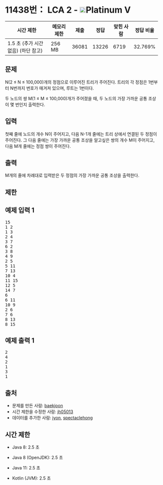 # 11438번： LCA 2 - <img src="https://static.solved.ac/tier_small/16.svg" style="height:20px" />Platinum V


| 시간 제한 | 메모리 제한 | 제출 | 정답 | 맞힌 사람 | 정답 비율 |
| --- | --- | --- | --- | --- | --- |
| 1.5 초 (추가 시간 없음)  (하단 참고) | 256 MB | 36081 | 13226 | 6719 | 32.769% |


## 문제


N(2 ≤ N ≤ 100,000)개의 정점으로 이루어진 트리가 주어진다. 트리의 각 정점은 1번부터 N번까지 번호가 매겨져 있으며, 루트는 1번이다.

두 노드의 쌍 M(1 ≤ M ≤ 100,000)개가 주어졌을 때, 두 노드의 가장 가까운 공통 조상이 몇 번인지 출력한다.




## 입력


첫째 줄에 노드의 개수 N이 주어지고, 다음 N-1개 줄에는 트리 상에서 연결된 두 정점이 주어진다. 그 다음 줄에는 가장 가까운 공통 조상을 알고싶은 쌍의 개수 M이 주어지고, 다음 M개 줄에는 정점 쌍이 주어진다.




## 출력


M개의 줄에 차례대로 입력받은 두 정점의 가장 가까운 공통 조상을 출력한다.




## 제한




## 예제 입력 1


<pre>15
1 2
1 3
2 4
3 7
6 2
3 8
4 9
2 5
5 11
7 13
10 4
11 15
12 5
14 7
6
6 11
10 9
2 6
7 6
8 13
8 15
</pre>


## 예제 출력 1


<pre>2
4
2
1
3
1
</pre>






## 출처


- 문제를 만든 사람: [baekjoon](/user/baekjoon)
- 시간 제한을 수정한 사람: [jh05013](/user/jh05013)
- 데이터를 추가한 사람: [jyon](/user/jyon), [spectaclehong](/user/spectaclehong)



## 시간 제한


- Java 8: 2.5 초

- Java 8 (OpenJDK): 2.5 초

- Java 11: 2.5 초

- Kotlin (JVM): 2.5 초





